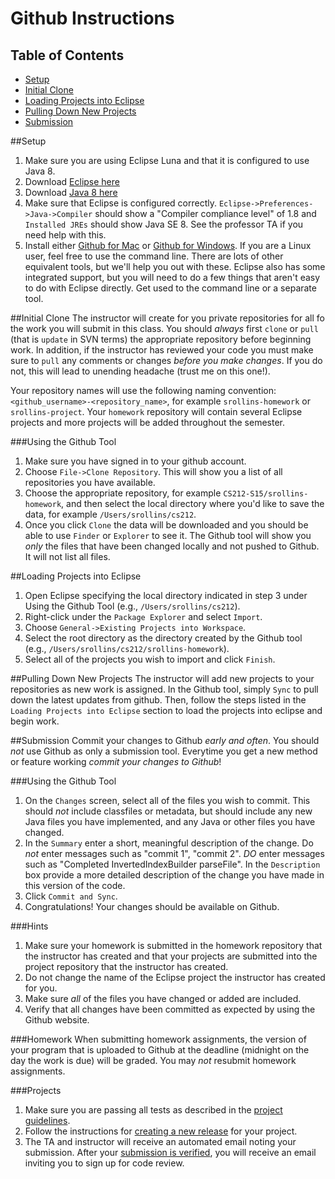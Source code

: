 Github Instructions
===================

## Table of Contents ##
- [Setup](#setup)
- [Initial Clone](#initial-clone)
- [Loading Projects into Eclipse](#loading-projects-into-eclipse)
- [Pulling Down New Projects](#pulling-down-new-projects)
- [Submission](#submission)

##Setup
1. Make sure you are using Eclipse Luna and that it is configured to use Java 8.
  1. Download [Eclipse here](https://eclipse.org/)
  2. Download [Java 8 here](http://www.oracle.com/technetwork/java/javase/downloads/index.html)
  3. Make sure that Eclipse is configured correctly. `Eclipse->Preferences->Java->Compiler` should show a "Compiler compliance level" of 1.8 and `Installed JREs` should show Java SE 8. See the professor TA if you need help with this.
2. Install either [Github for Mac](https://mac.github.com/) or [Github for Windows](https://windows.github.com/). If you are a Linux user, feel free to use the command line. There are lots of other equivalent tools, but we'll help you out with these. Eclipse also has some integrated support, but you will need to do a few things that aren't easy to do with Eclipse directly. Get used to the command line or a separate tool.

##Initial Clone
The instructor will create for you private repositories for all fo the work you will submit in this class. You should *always* first `clone` or `pull` (that is `update` in SVN terms) the appropriate repository before beginning work. In addition, if the instructor has reviewed your code you must make sure to `pull` any comments or changes *before you make changes*. If you do not, this will lead to unending headache (trust me on this one!).

Your repository names will use the following naming convention: `<github_username>-<repository_name>`, for example `srollins-homework` or `srollins-project`. Your `homework` repository will contain several Eclipse projects and more projects will be added throughout the semester. 

###Using the Github Tool
1. Make sure you have signed in to your github account.
2. Choose `File->Clone Repository`. This will show you a list of all repositories you have available.
3. Choose the appropriate repository, for example `CS212-S15/srollins-homework`, and then select the local directory where you'd like to save the data, for example `/Users/srollins/cs212`.
4. Once you click `Clone` the data will be downloaded and you should be able to use `Finder` or `Explorer` to see it. The Github tool will show you *only* the files that have been changed locally and not pushed to Github. It will not list all files.

##Loading Projects into Eclipse
1. Open Eclipse specifying the local directory indicated in step 3 under Using the Github Tool (e.g., `/Users/srollins/cs212`).
2. Right-click under the `Package Explorer` and select `Import`.
3. Choose `General->Existing Projects into Workspace`.
4. Select the root directory as the directory created by the Github tool (e.g., `/Users/srollins/cs212/srollins-homework`).
5. Select all of the projects you wish to import and click `Finish`.

##Pulling Down New Projects
The instructor will add new projects to your repositories as new work is assigned. In the Github tool, simply `Sync` to pull down the latest updates from github. Then, follow the steps listed in the `Loading Projects into Eclipse` section to load the projects into eclipse and begin work.

##Submission
Commit your changes to Github *early and often*. You should *not* use Github as only a submission tool. Everytime you get a new method or feature working *commit your changes to Github*! 

###Using the Github Tool
1. On the `Changes` screen, select all of the files you wish to commit. This should *not* include classfiles or metadata, but should include any new Java files you have implemented, and any Java or other files you have changed. 
2. In the `Summary` enter a short, meaningful description of the change. Do *not* enter messages such as "commit 1", "commit 2". *DO* enter messages such as "Completed InvertedIndexBuilder parseFile". In the `Description` box provide a more detailed description of the change you have made in this version of the code. 
3. Click `Commit and Sync`. 
4. Congratulations! Your changes should be available on Github.

###Hints
1. Make sure your homework is submitted in the homework repository that the instructor has created and that your projects are submitted into the project repository that the instructor has created. 
2. Do not change the name of the Eclipse project the instructor has created for you.
3. Make sure *all* of the files you have changed or added are included. 
4. Verify that all changes have been committed as expected by using the Github website.

###Homework
When submitting homework assignments, the version of your program that is uploaded to Github at the deadline (midnight on the day the work is due) will be graded. You may *not* resubmit homework assignments. 

###Projects
1. Make sure you are passing all tests as described in the [project guidelines](projectguidelines.md).
2. Follow the instructions for [creating a new release](https://help.github.com/articles/creating-releases/) for your project. 
3. The TA and instructor will receive an automated email noting your submission. After your [submission is verified](projectguidelines.md), you will receive an email inviting you to sign up for code review.

